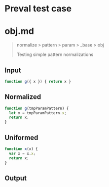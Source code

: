 # Preval test case

# obj.md

> normalize > pattern > param > _base > obj
>
> Testing simple pattern normalizations

## Input

`````js filename=intro
function g({ x }) { return x }
`````

## Normalized

`````js filename=intro
function g(tmpParamPattern) {
  let x = tmpParamPattern.x;
  return x;
}
`````

## Uniformed

`````js filename=intro
function x(x) {
  var x = x.x;
  return x;
}
`````

## Output

`````js filename=intro

`````
